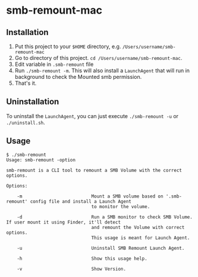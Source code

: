 # smb-remount-mac

## Installation

1. Put this project to your `$HOME` directory, e.g. `/Users/username/smb-remount-mac`
2. Go to directory of this project. `cd /Users/username/smb-remount-mac`.
3. Edit variable in `.smb-remount` file
4. Run `./smb-remount -m`. This will also install a `LaunchAgent` that will run in background to check the Mounted smb permission.
5. That's it.


## Uninstallation

To uninstall the `LaunchAgent`, you can just execute `./smb-remount -u` or `./uninstall.sh`.

## Usage

```shell
$ ./smb-remount  
Usage: smb-remount -option

smb-remount is a CLI tool to remount a SMB Volume with the correct options.

Options:

    -m                          Mount a SMB volume based on '.smb-remount' config file and install a Launch Agent
                                to monitor the volume.

    -d                          Run a SMB monitor to check SMB Volume. If user mount it using Finder, it'll detect
                                and remount the Volume with correct options.
                                This usage is meant for Launch Agent.

    -u                          Uninstall SMB Remount Launch Agent.

    -h                          Show this usage help.

    -v                          Show Version.
```

